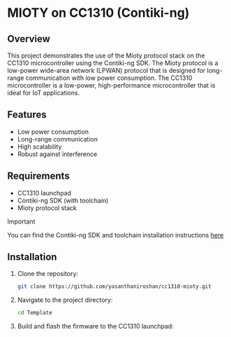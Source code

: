 # MIOTY on CC1310 (Contiki-ng)

## Overview
This project demonstrates the use of the Mioty protocol stack on the CC1310 microcontroller using the Contiki-ng SDK. The Mioty protocol is a low-power wide-area network (LPWAN) protocol that is designed for long-range communication with low power consumption. The CC1310 microcontroller is a low-power, high-performance microcontroller that is ideal for IoT applications.

## Features
- Low power consumption
- Long-range communication
- High scalability
- Robust against interference

## Requirements
- CC1310 launchpad
- Contiki-ng SDK (with toolchain)
- Mioty protocol stack

> [!IMPORTANT]
> You can find the Contiki-ng SDK and toolchain installation instructions [here](https://docs.contiki-ng.org/en/develop/doc/getting-started/index.html)

## Installation
1. Clone the repository:
    ```sh
    git clone https://github.com/yasanthaniroshan/cc1310-mioty.git
    ```
2. Navigate to the project directory:
    ```sh
    cd Template
    ```
3. Build and flash the firmware to the CC1310 launchpad:

